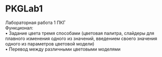 # PKGLab1   
Лабораторная работа 1 ПКГ  
Функционал:    
•	Задание цвета тремя способами (цветовая палитра, слайдеры для плавного изменения одного из значений, введением своего значения одного из параметров цветовой модели)   
•	Перевод между различными цветовыми моделями    

